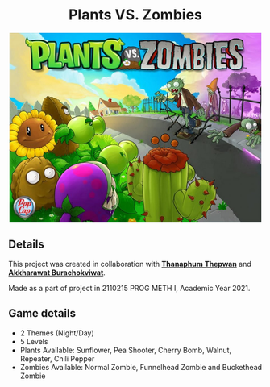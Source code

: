 <h1 align="center">Plants VS. Zombies</h1>
<p align="center">
  <img width="500" src="./assets/images/Plants-vs-Zombies.jpg">
</p>

## Details
This project was created in collaboration with **[Thanaphum Thepwan](https://www.github.com/tnptw)** and **[Akkharawat Burachokviwat](https://www.github.com/EarthAkkharawat)**.

Made as a part of project in 2110215 PROG METH I, Academic Year 2021.

## Game details
- 2 Themes (Night/Day)
- 5 Levels
- Plants Available: Sunflower, Pea Shooter, Cherry Bomb, Walnut, Repeater, Chili Pepper
- Zombies Available: Normal Zombie, Funnelhead Zombie and Buckethead Zombie
